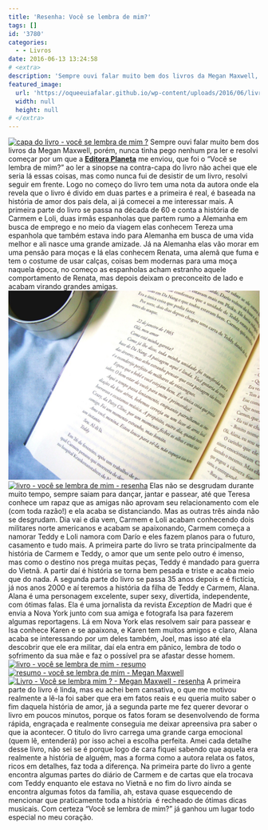 ```yaml
---
title: 'Resenha: Você se lembra de mim?'
tags: []
id: '3780'
categories:
  - - Livros
date: 2016-06-13 13:24:58
# <extra>
description: 'Sempre ouvi falar muito bem dos livros da Megan Maxwell, porém, nunca tinha pego nenhum pra ler e resolvi começar por um que a Editora Planeta me enviou, que foi o “Você se lembra de mim?” ao ler a sinopse na contra-capa do livro não achei que ele seria lá essas coisas, mas como nunca fui de desistir de um livro, resolvi seguir em frente. Logo no começo do livro tem uma nota da autora onde ela revela que o livro é divido em duas partes e a primeira é real, é baseada na história de amor dos pais dela, ai já comecei a me interessar mais. A primeira parte do livro se passa na década de 60 e conta a história de Carmem e Loli, duas irmãs espanholas que partem rumo a Alemanha em busca de emprego e no &hellip;'
featured_image: 
  url: 'https://oqueeuiafalar.github.io/wp-content/uploads/2016/06/livro-você-se-lembra-de-mim-1024x768.jpg'
  width: null
  height: null
# </extra>
---
```


[![capa do livro - você se lembra de mim ?](/wp-content/uploads/2016/06/livro-você-se-lembra-de-mim-1024x768.jpg)](/wp-content/uploads/2016/06/livro-você-se-lembra-de-mim.jpg) Sempre ouvi falar muito bem dos livros da Megan Maxwell, porém, nunca tinha pego nenhum pra ler e resolvi começar por um que a **[Editora Planeta](http://www.planetadelivros.com.br/voce-se-lembra-de-mim-livro-215548.html)** me enviou, que foi o “Você se lembra de mim?” ao ler a sinopse na contra-capa do livro não achei que ele seria lá essas coisas, mas como nunca fui de desistir de um livro, resolvi seguir em frente. Logo no começo do livro tem uma nota da autora onde ela revela que o livro é divido em duas partes e a primeira é real, é baseada na história de amor dos pais dela, ai já comecei a me interessar mais. A primeira parte do livro se passa na década de 60 e conta a história de Carmem e Loli, duas irmãs espanholas que partem rumo a Alemanha em busca de emprego e no meio da viagem elas conhecem Tereza uma espanhola que também estava indo para Alemanha em busca de uma vida melhor e ali nasce uma grande amizade. Já na Alemanha elas vão morar em uma pensão para moças e lá elas conhecem Renata, uma alemã que fuma e tem o costume de usar calças, coisas bem modernas para uma moça naquela época, no começo as espanholas acham estranho aquele comportamento de Renata, mas depois deixam o preconceito de lado e acabam virando grandes amigas. [![resenha do livro - você se lembra de mim?](/wp-content/uploads/2016/06/páginas-do-livro-você-se-lembra-de-mim-1024x768.jpg)](/wp-content/uploads/2016/06/páginas-do-livro-você-se-lembra-de-mim.jpg) [![livro - você se lembra de mim - resenha ](/wp-content/uploads/2016/06/resumo-do-livro-você-se-lembra-de-mim-1024x768.jpg)](/wp-content/uploads/2016/06/resumo-do-livro-você-se-lembra-de-mim.jpg) Elas não se desgrudam durante muito tempo, sempre saiam para dançar, jantar e passear, até que Teresa conhece um rapaz que as amigas não aprovam seu relacionamento com ele (com toda razão!) e ela acaba se distanciando. Mas as outras três ainda não se desgrudam. Dia vai e dia vem, Carmem e Loli acabam conhecendo dois militares norte americanos e acabam se apaixonando, Carmem começa a namorar Teddy e Loli namora com Darío e eles fazem planos para o futuro, casamento e tudo mais. A primeira parte do livro se trata principalmente da história de Carmem e Teddy, o amor que um sente pelo outro é imenso, mas como o destino nos prega muitas peças, Teddy é mandado para guerra do Vietnã. A partir daí é história se torna bem pesada e triste e acaba meio que do nada. A segunda parte do livro se passa 35 anos depois e é fictícia, já nos anos 2000 e aí teremos a história da filha de Teddy e Carmem, Alana. Alana é uma personagem excelente, super sexy, divertida, independente, com ótimas falas. Ela é uma jornalista da revista _Exception_ de Madri que é envia a Nova York junto com sua amiga e fotografa Isa para fazerem algumas reportagens. Lá em Nova York elas resolvem sair para passear e Isa conhece Karen e se apaixona, e Karen tem muitos amigos e claro, Alana acaba se interessando por um deles também, Joel, mas isso até ela descobrir que ele era militar, daí ela entra em pânico, lembra de todo o sofrimento da sua mãe e faz o possível pra se afastar desse homem. [![livro - você se lembra de mim - resumo](/wp-content/uploads/2016/06/lombada-do-livro-você-se-lembra-de-mim-1024x768.jpg)](/wp-content/uploads/2016/06/lombada-do-livro-você-se-lembra-de-mim.jpg) [![resumo - você se lembra de mim - Megan Maxwell](/wp-content/uploads/2016/06/resenha-você-se-lembra-de-mim-livro-1024x768.jpg)](/wp-content/uploads/2016/06/resenha-você-se-lembra-de-mim-livro.jpg) [![Livro - Você se lembra mim ? - Megan Maxwell - resenha](/wp-content/uploads/2016/06/capa-você-se-lembra-de-mim-megan-maxwell-1024x768.jpg)](/wp-content/uploads/2016/06/capa-você-se-lembra-de-mim-megan-maxwell.jpg) A primeira parte do livro é linda, mas eu achei bem cansativa, o que me motivou realmente a lê-la foi saber que era em fatos reais e eu queria muito saber o fim daquela história de amor, já a segunda parte me fez querer devorar o livro em poucos minutos, porque os fatos foram se desenvolvendo de forma rápida, engraçada e realmente conseguia me deixar apreensiva pra saber o que ia acontecer. O titulo do livro carrega uma grande carga emocional (quem lê, entenderá) por isso achei a escolha perfeita. Amei cada detalhe desse livro, não sei se é porque logo de cara fiquei sabendo que aquela era realmente a história de alguém, mas a forma como a autora relata os fatos, ricos em detalhes, faz toda a diferença. Na primeira parte do livro a gente encontra algumas partes do diário de Carmem e de cartas que ela trocava com Teddy enquanto ele estava no Vietnã e no fim do livro ainda se encontra algumas fotos da família, ah, estava quase esquecendo de mencionar que praticamente toda a história  é recheado de ótimas dicas musicais. Com certeza “Você se lembra de mim?” já ganhou um lugar todo especial no meu coração.
